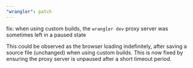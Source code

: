 ```yaml
---
"wrangler": patch
---
```


fix: when using custom builds, the `wrangler dev` proxy server was sometimes left in a paused state

This could be observed as the browser loading indefinitely, after saving a source file (unchanged) when using custom builds. This is now fixed by ensuring the proxy server is unpaused after a short timeout period.
